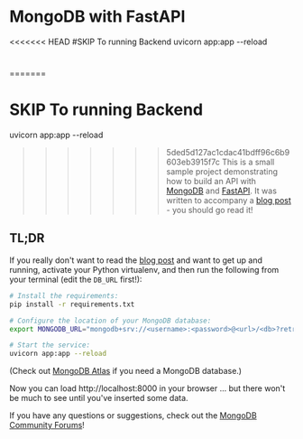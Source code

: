 # MongoDB with FastAPI


<<<<<<< HEAD
#SKIP To running Backend
 uvicorn app:app --reload 
#
=======
# SKIP To running Backend
uvicorn app:app --reload
>>>>>>> 5ded5d127ac1cdac41bdff96c6b9603eb3915f7c
This is a small sample project demonstrating how to build an API with [MongoDB](https://developer.mongodb.com/) and [FastAPI](https://fastapi.tiangolo.com/).
It was written to accompany a [blog post](https://developer.mongodb.com/quickstart/python-quickstart-fastapi/) - you should go read it!

## TL;DR

If you really don't want to read the [blog post](https://developer.mongodb.com/quickstart/python-quickstart-fastapi/) and want to get up and running,
activate your Python virtualenv, and then run the following from your terminal (edit the `DB_URL` first!):

```bash
# Install the requirements:
pip install -r requirements.txt

# Configure the location of your MongoDB database:
export MONGODB_URL="mongodb+srv://<username>:<password>@<url>/<db>?retryWrites=true&w=majority"

# Start the service:
uvicorn app:app --reload
```

(Check out [MongoDB Atlas](https://www.mongodb.com/cloud/atlas) if you need a MongoDB database.)

Now you can load http://localhost:8000 in your browser ... but there won't be much to see until you've inserted some data.

If you have any questions or suggestions, check out the [MongoDB Community Forums](https://developer.mongodb.com/community/forums/)!
